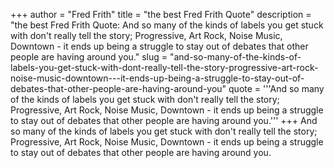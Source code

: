 +++
author = "Fred Frith"
title = "the best Fred Frith Quote"
description = "the best Fred Frith Quote: And so many of the kinds of labels you get stuck with don't really tell the story; Progressive, Art Rock, Noise Music, Downtown - it ends up being a struggle to stay out of debates that other people are having around you."
slug = "and-so-many-of-the-kinds-of-labels-you-get-stuck-with-dont-really-tell-the-story-progressive-art-rock-noise-music-downtown---it-ends-up-being-a-struggle-to-stay-out-of-debates-that-other-people-are-having-around-you"
quote = '''And so many of the kinds of labels you get stuck with don't really tell the story; Progressive, Art Rock, Noise Music, Downtown - it ends up being a struggle to stay out of debates that other people are having around you.'''
+++
And so many of the kinds of labels you get stuck with don't really tell the story; Progressive, Art Rock, Noise Music, Downtown - it ends up being a struggle to stay out of debates that other people are having around you.
